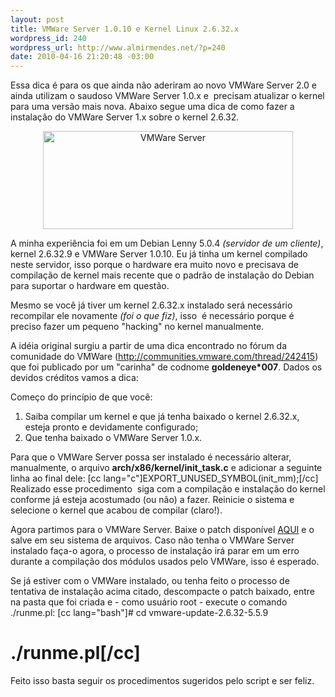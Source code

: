 ```yaml
--- 
layout: post
title: VMWare Server 1.0.10 e Kernel Linux 2.6.32.x
wordpress_id: 240
wordpress_url: http://www.almirmendes.net/?p=240
date: 2010-04-16 21:20:48 -03:00
---
```

Essa dica é para os que ainda não aderiram ao novo VMWare Server 2.0 e ainda utilizam o saudoso VMWare Server 1.0.x e  precisam atualizar o kernel para uma versão mais nova. Abaixo segue uma dica de como fazer a instalação do VMWare Server 1.x sobre o kernel 2.6.32.
<p style="text-align: center;"><img class="aligncenter" title="VMWare Server" src="http://www.scherm.com.br/site_antigo/VMwareLogo.jpg" alt="VMWare Server" width="400" height="157" /></p>
A minha experiência foi em um Debian Lenny 5.0.4 <em>(servidor de um cliente)</em>, kernel 2.6.32.9 e VMWare Server 1.0.10. Eu já tinha um kernel compilado neste servidor, isso porque o hardware era muito novo e precisava de compilação de kernel mais recente que o padrão de instalação do Debian para suportar o hardware em questão.

Mesmo se você já tiver um kernel 2.6.32.x instalado será necessário recompilar ele novamente <em>(foi o que fiz)</em>, isso  é necessário porque é preciso fazer um pequeno "hacking" no kernel manualmente.

A idéia original surgiu a partir de uma dica encontrado no fórum da comunidade do VMWare (<a title="VMWare Communities" href="http://communities.vmware.com/thread/242415" target="_blank">http://communities.vmware.com/thread/242415</a>) que foi publicado por um "carinha" de codnome <strong>goldeneye*007</strong>. Dados os devidos créditos vamos a dica:

Começo do princípio de que você:
<ol>
	<li>Saiba compilar um kernel e que já tenha baixado o kernel 2.6.32.x, esteja pronto e devidamente configurado;</li>
	<li>Que tenha baixado o VMWare Server 1.0.x.</li>
</ol>
Para que o VMWare Server possa ser instalado é necessário alterar, manualmente, o arquivo <strong>arch/x86/kernel/init_task.c</strong> e adicionar a seguinte linha ao final dele:
[cc lang="c"]EXPORT_UNUSED_SYMBOL(init_mm);[/cc]
Realizado esse procedimento  siga com a compilação e instalação do kernel conforme já esteja acostumado (ou não) a fazer. Reinicie o sistema e selecione o kernel que acabou de compilar (claro!).

Agora partimos para o VMWare Server. Baixe o patch disponível <a title="Patch Kernel 2.6.32.x" href="http://www.insecure.ws/warehouse/vmware-update-2.6.32-5.5.9.tar.bz2">AQUI</a> e o salve em seu sistema de arquivos. Caso não tenha o VMWare Server instalado faça-o agora, o processo de instalação irá parar em um erro durante a compilação dos módulos usados pelo VMWare, isso é esperado.

Se já estiver com o VMWare instalado, ou tenha feito o processo de tentativa de instalação acima citado, descompacte o patch baixado, entre na pasta que foi criada e - como usuário root - execute o comando ./runme.pl:
[cc lang="bash"]# cd vmware-update-2.6.32-5.5.9
# ./runme.pl[/cc]
Feito isso basta seguir os procedimentos sugeridos pelo script e ser feliz.

